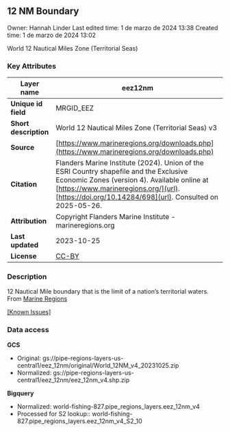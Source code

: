 ## 12 NM Boundary

Owner: Hannah Linder
Last edited time: 1 de marzo de 2024 13:38
Created time: 1 de marzo de 2024 13:02


World 12 Nautical Miles Zone (Territorial Seas)

### Key Attributes

| **Layer name** | eez12nm |
| --- | --- |
| **Unique id field** | MRGID_EEZ |
| **Short description** | World 12 Nautical Miles Zone (Territorial Seas) v3 |
| **Source** | [https://www.marineregions.org/downloads.php](https://www.marineregions.org/downloads.php) |
| **Citation** | Flanders Marine Institute (2024). Union of the ESRI Country shapefile and the Exclusive Economic Zones (version 4). Available online at [https://www.marineregions.org/](url). [https://doi.org/10.14284/698](url). Consulted on 2025-05-26. |
| **Attribution** | Copyright Flanders Marine Institute - marineregions.org |
| **Last updated** | 2023-10-25 |
| **License** | [CC-BY](https://creativecommons.org/licenses/by/4.0/) |

### Description

12 Nautical Mile boundary that is the limit of a nation’s territorial waters. From [Marine Regions](https://www.marineregions.org/)

[[Known Issues]](https://www.marineregions.org/files/World_12NM_v3_20191118_known_issues.txt)

### Data access

**GCS**

- Original: gs://pipe-regions-layers-us-central1/eez_12nm/original/World_12NM_v4_20231025.zip
- Normalized: gs://pipe-regions-layers-us-central1/eez_12nm/eez_12nm_v4.shp.zip

**Bigquery**

- Normalized:  world-fishing-827.pipe_regions_layers.eez_12nm_v4
- Processed for S2 lookup::  world-fishing-827.pipe_regions_layers.eez_12nm_v4_S2_10
